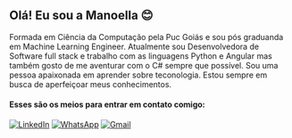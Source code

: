 ## Olá! Eu sou a Manoella 😊
Formada em Ciência da Computação pela Puc Goiás e sou pós graduanda em Machine Learning Engineer. Atualmente sou Desenvolvedora de Software full stack e trabalho com as linguagens Python e Angular mas também gosto de me aventurar com o C# sempre que possível.
Sou uma pessoa apaixonada em aprender sobre teconologia. Estou sempre em busca de aperfeiçoar meus conhecimentos.

#### Esses são os meios para entrar em contato comigo:

[![LinkedIn](https://img.shields.io/badge/LinkedIn-0077B5?style=for-the-badge&logo=linkedin&logoColor=white)](https://www.linkedin.com/in/manoella-cristyna-borges-matias-28571a176/)
[![WhatsApp](https://img.shields.io/badge/WhatsApp-25D366?style=for-the-badge&logo=whatsapp&logoColor=white)](https://api.whatsapp.com/send?phone=5562994381881&text=Ol%C3%A1%2C%20Manoella.)
[![Gmail](https://img.shields.io/badge/Gmail-D14836?style=for-the-badge&logo=gmail&logoColor=white)](mailto:manoellabborges@gmail.com)
